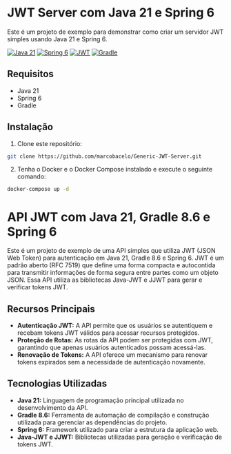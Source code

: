 # JWT Server com Java 21 e Spring 6

Este é um projeto de exemplo para demonstrar como criar um servidor JWT simples usando Java 21 e Spring 6.

[![Java 21](https://img.shields.io/badge/Java-21-blue)](https://www.oracle.com/java/technologies/javase-jdk11-downloads.html)
[![Spring 6](https://img.shields.io/badge/Spring-6-green)](https://spring.io/)
[![JWT](https://img.shields.io/badge/JWT-Authentication-yellow)](https://jwt.io/)
[![Gradle](https://img.shields.io/badge/Gradle-8.6-blue)](https://gradle.org/releases/)


## Requisitos

- Java 21
- Spring 6
- Gradle

## Instalação

1. Clone este repositório:

```sh
git clone https://github.com/marcobacelo/Generic-JWT-Server.git
```
2. Tenha o Docker e o Docker Compose instalado e execute o seguinte comando:
```sh
docker-compose up -d
```

# API JWT com Java 21, Gradle 8.6 e Spring 6

Este é um projeto de exemplo de uma API simples que utiliza JWT (JSON Web Token) para autenticação em Java 21, Gradle 8.6 e Spring 6. JWT é um padrão aberto (RFC 7519) que define uma forma compacta e autocontida para transmitir informações de forma segura entre partes como um objeto JSON. Essa API utiliza as bibliotecas Java-JWT e JJWT para gerar e verificar tokens JWT.

## Recursos Principais

- **Autenticação JWT:** A API permite que os usuários se autentiquem e recebam tokens JWT válidos para acessar recursos protegidos.
- **Proteção de Rotas:** As rotas da API podem ser protegidas com JWT, garantindo que apenas usuários autenticados possam acessá-las.
- **Renovação de Tokens:** A API oferece um mecanismo para renovar tokens expirados sem a necessidade de autenticação novamente.

## Tecnologias Utilizadas

- **Java 21:** Linguagem de programação principal utilizada no desenvolvimento da API.
- **Gradle 8.6:** Ferramenta de automação de compilação e construção utilizada para gerenciar as dependências do projeto.
- **Spring 6:** Framework utilizado para criar a estrutura da aplicação web.
- **Java-JWT e JJWT:** Bibliotecas utilizadas para geração e verificação de tokens JWT.

